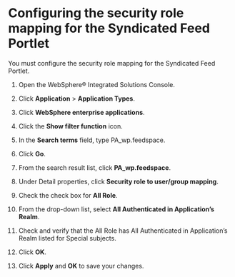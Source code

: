 # Configuring the security role mapping for the Syndicated Feed Portlet

You must configure the security role mapping for the Syndicated Feed Portlet.

1.  Open the WebSphere® Integrated Solutions Console.

2.  Click **Application** \> **Application Types**.

3.  Click **WebSphere enterprise applications**.

4.  Click the **Show filter function** icon.

5.  In the **Search terms** field, type PA\_wp.feedspace.

6.  Click **Go**.

7.  From the search result list, click **PA\_wp.feedspace**.

8.  Under Detail properties, click **Security role to user/group mapping**.

9.  Check the check box for **All Role**.

10. From the drop-down list, select **All Authenticated in Application’s Realm**.

11. Check and verify that the All Role has All Authenticated in Application’s Realm listed for Special subjects.

12. Click **OK**.

13. Click **Apply** and **OK** to save your changes.




